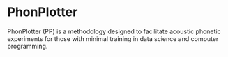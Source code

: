# PhonPlotter
PhonPlotter (PP) is a methodology designed to facilitate acoustic phonetic experiments for those with minimal training in data science and computer programming.
